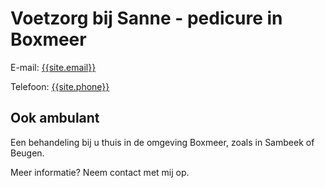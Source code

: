 # Voetzorg bij Sanne - pedicure in Boxmeer

E-mail: [{{site.email}}](mailto:{{site.email}})

Telefoon: [{{site.phone}}](tel:{{site.phone}})

## Ook ambulant
Een behandeling bij u thuis in de omgeving Boxmeer, zoals in Sambeek of Beugen.

Meer informatie? Neem contact met mij op.

